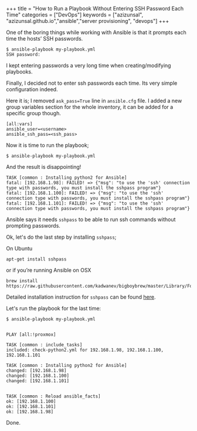 +++
title = "How to Run a Playbook Without Entering SSH Password Each Time"
categories = ["DevOps"]
keywords = ["azizunsal", "azizunsal.github.io","ansible","server provisioning", "devops"]
+++

One of the boring things while working with Ansible is that it prompts each time the hosts’ SSH passwords. 

```
$ ansible-playbook my-playbook.yml
SSH password:
```

I kept entering passwords a very long time when creating/modifying playbooks.

Finally, I decided not to enter ssh passwords each time. Its very simple configuration indeed.

Here it is;
I removed `ask_pass=True` line in `ansible.cfg` file.
I added a new group variables section for the whole inventory, it can be added for a specific group though.
```
[all:vars]
ansible_user=<username>
ansible_ssh_pass=<ssh_pass>
```

Now it is time to run the playbook;
``` 
$ ansible-playbook my-playbook.yml
```

And the result is disappointing!

```
TASK [common : Installing python2 for Ansible]
fatal: [192.168.1.98]: FAILED! => {"msg": "to use the 'ssh' connection type with passwords, you must install the sshpass program"}
fatal: [192.168.1.100]: FAILED! => {"msg": "to use the 'ssh' connection type with passwords, you must install the sshpass program"}
fatal: [192.168.1.101]: FAILED! => {"msg": "to use the 'ssh' connection type with passwords, you must install the sshpass program"}
```


Ansible says it needs `sshpass` to be able to run ssh commands without prompting passwords.

Ok, let's do the last step by installing `sshpass`;

On Ubuntu 
```
apt-get install sshpass
```
or if you’re running Ansible on OSX 
```
brew install https://raw.githubusercontent.com/kadwanev/bigboybrew/master/Library/Formula/sshpass.rb
```

Detailed installation instruction for `sshpass` can be found [here](https://gist.github.com/arunoda/7790979).


Let's run the playbook for the last time:

```
$ ansible-playbook my-playbook.yml
```

```

PLAY [all:!proxmox] 

TASK [common : include_tasks]
included: check-python2.yml for 192.168.1.98, 192.168.1.100, 192.168.1.101

TASK [common : Installing python2 for Ansible]
changed: [192.168.1.98]
changed: [192.168.1.100]
changed: [192.168.1.101]


TASK [common : Reload ansible_facts]
ok: [192.168.1.100]
ok: [192.168.1.101]
ok: [192.168.1.98]
```

Done.